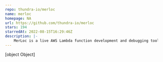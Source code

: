 ```yaml
---
repo: thundra-io/merloc
name: merloc
homepage: NA
url: https://github.com/thundra-io/merloc
stars: 194
starredAt: 2022-08-15T16:29:46Z
description: |-
    MerLoc is a live AWS Lambda function development and debugging tool. MerLoc allows you to run AWS Lambda functions on your local while they are still part of a flow in the AWS cloud remote.
---
```


[object Object]
